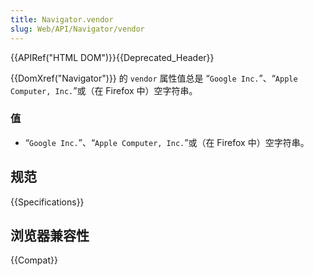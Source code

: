 ```yaml
---
title: Navigator.vendor
slug: Web/API/Navigator/vendor
---
```


{{APIRef("HTML DOM")}}{{Deprecated_Header}}

{{DomXref("Navigator")}} 的 `vendor` 属性值总是 “`Google Inc.`”、“`Apple Computer, Inc.`”或（在 Firefox 中）空字符串。

### 值

- “`Google Inc.`”、“`Apple Computer, Inc.`”或（在 Firefox 中）空字符串。

## 规范

{{Specifications}}

## 浏览器兼容性

{{Compat}}
